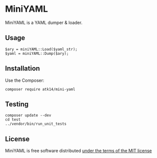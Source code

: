 MiniYAML
========

MiniYAML is a YAML dumper & loader.

Usage
-----

    $ary = miniYAML::Load($yaml_str);
    $yaml = miniYAML::Dump($ary);


Installation
------------

Use the Composer:

    composer require atk14/mini-yaml

Testing
-------

    composer update --dev
    cd test
    ../vendor/bin/run_unit_tests

License
-------

MiniYAML is free software distributed [under the terms of the MIT license](http://www.opensource.org/licenses/mit-license)

[//]: # ( vim: set ts=2 et: )
